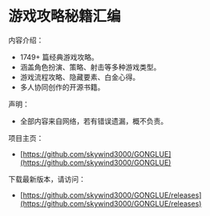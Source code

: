 # 游戏攻略秘籍汇编

内容介绍：

- 1749+ 篇经典游戏攻略。
- 涵盖角色扮演、策略、射击等多种游戏类型。
- 游戏流程攻略、隐藏要素、白金心得。
- 多人协同创作的开源书籍。

声明：

- 全部内容来自网络，若有错误遗漏，概不负责。

项目主页：

- [https://github.com/skywind3000/GONGLUE](https://github.com/skywind3000/GONGLUE)

下载最新版本，请访问：

- [https://github.com/skywind3000/GONGLUE/releases](https://github.com/skywind3000/GONGLUE/releases)


